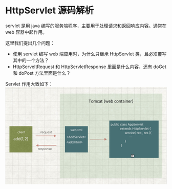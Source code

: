 # HttpServlet 源码解析

servlet 是用 java 编写的服务端程序，主要用于处理请求和返回响应内容。通常在 web 容器中起作用。

这里我们提出几个问题：
- 使用 servlet 编写 web 端应用时，为什么只继承 HttpServlet 类，且必须覆写其中的一个方法？
- HttpServeltRequest 和 HttpServletResponse 里面是什么内容，还有 doGet 和 doPost 方法里面是什么？

Servlet 作用大致如下：
![](media/15196531788127/15197388803223.jpg)


